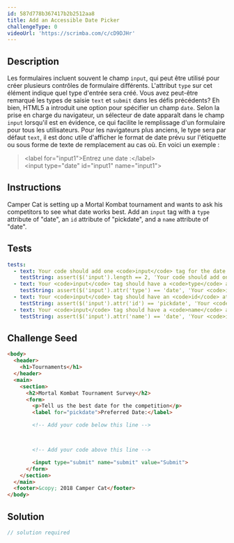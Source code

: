 ```yaml
---
id: 587d778b367417b2b2512aa8
title: Add an Accessible Date Picker
challengeType: 0
videoUrl: 'https://scrimba.com/c/cD9DJHr'
---
```


## Description
<section id='description'>
Les formulaires incluent souvent le champ <code>input</code>, qui peut être utilisé pour créer plusieurs contrôles de formulaire différents. L'attribut <code>type</code> sur cet élément indique quel type d'entrée sera créé.
Vous avez peut-être remarqué les types de saisie <code>text</code> et <code>submit</code> dans les défis précédents? Eh bien, HTML5 a introduit une option pour spécifier un champ <code>date</code>. Selon la prise en charge du navigateur, un sélecteur de date apparaît dans le champ <code>input</code> lorsqu'il est en évidence, ce qui facilite le remplissage d'un formulaire pour tous les utilisateurs.
Pour les navigateurs plus anciens, le type sera par défaut <code>text</code>, il est donc utile d'afficher le format de date prévu sur l'étiquette ou sous forme de texte de remplacement au cas où.
En voici un exemple :
<blockquote>&lt;label for=&quot;input1&quot;&gt;Entrez une date :&lt;/label&gt;<br>&lt;input type=&quot;date&quot; id=&quot;input1&quot; name=&quot;input1&quot;&gt;<br></blockquote>
</section>

## Instructions
<section id='instructions'>
Camper Cat is setting up a Mortal Kombat tournament and wants to ask his competitors to see what date works best. Add an <code>input</code> tag with a <code>type</code> attribute of "date", an <code>id</code> attribute of "pickdate", and a <code>name</code> attribute of "date".
</section>

## Tests
<section id='tests'>

```yml
tests:
  - text: Your code should add one <code>input</code> tag for the date selector field.
    testString: assert($('input').length == 2, 'Your code should add one <code>input</code> tag for the date selector field.');
  - text: Your <code>input</code> tag should have a <code>type</code> attribute with a value of date.
    testString: assert($('input').attr('type') == 'date', 'Your <code>input</code> tag should have a <code>type</code> attribute with a value of date.');
  - text: Your <code>input</code> tag should have an <code>id</code> attribute with a value of pickdate.
    testString: assert($('input').attr('id') == 'pickdate', 'Your <code>input</code> tag should have an <code>id</code> attribute with a value of pickdate.');
  - text: Your <code>input</code> tag should have a <code>name</code> attribute with a value of date.
    testString: assert($('input').attr('name') == 'date', 'Your <code>input</code> tag should have a <code>name</code> attribute with a value of date.');

```

</section>

## Challenge Seed
<section id='challengeSeed'>

<div id='html-seed'>

```html
<body>
  <header>
    <h1>Tournaments</h1>
  </header>
  <main>
    <section>
      <h2>Mortal Kombat Tournament Survey</h2>
      <form>
        <p>Tell us the best date for the competition</p>
        <label for="pickdate">Preferred Date:</label>

        <!-- Add your code below this line -->



        <!-- Add your code above this line -->

        <input type="submit" name="submit" value="Submit">
      </form>
    </section>
  </main>
  <footer>&copy; 2018 Camper Cat</footer>
</body>
```

</div>



</section>

## Solution
<section id='solution'>

```js
// solution required
```
</section>
